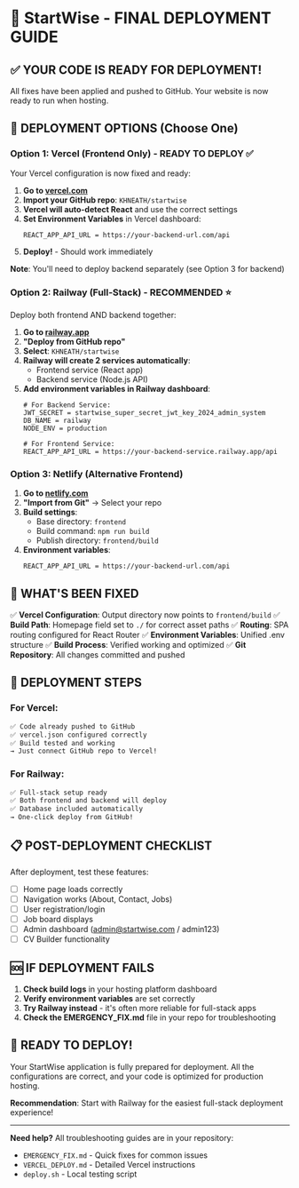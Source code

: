 # 🚀 StartWise - FINAL DEPLOYMENT GUIDE

## ✅ YOUR CODE IS READY FOR DEPLOYMENT!

All fixes have been applied and pushed to GitHub. Your website is now ready to run when hosting.

## 🎯 DEPLOYMENT OPTIONS (Choose One)

### Option 1: Vercel (Frontend Only) - READY TO DEPLOY ✅

Your Vercel configuration is now fixed and ready:

1. **Go to [vercel.com](https://vercel.com)**
2. **Import your GitHub repo**: `KHNEATH/startwise`
3. **Vercel will auto-detect React** and use the correct settings
4. **Set Environment Variables** in Vercel dashboard:
   ```
   REACT_APP_API_URL = https://your-backend-url.com/api
   ```
5. **Deploy!** - Should work immediately

**Note**: You'll need to deploy backend separately (see Option 3 for backend)

### Option 2: Railway (Full-Stack) - RECOMMENDED ⭐

Deploy both frontend AND backend together:

1. **Go to [railway.app](https://railway.app)**
2. **"Deploy from GitHub repo"**
3. **Select**: `KHNEATH/startwise`
4. **Railway will create 2 services automatically**:
   - Frontend service (React app)
   - Backend service (Node.js API)
5. **Add environment variables in Railway dashboard**:
   ```
   # For Backend Service:
   JWT_SECRET = startwise_super_secret_jwt_key_2024_admin_system
   DB_NAME = railway
   NODE_ENV = production
   
   # For Frontend Service:
   REACT_APP_API_URL = https://your-backend-service.railway.app/api
   ```

### Option 3: Netlify (Alternative Frontend)

1. **Go to [netlify.com](https://netlify.com)**
2. **"Import from Git"** → Select your repo
3. **Build settings**:
   - Base directory: `frontend`
   - Build command: `npm run build`
   - Publish directory: `frontend/build`
4. **Environment variables**:
   ```
   REACT_APP_API_URL = https://your-backend-url.com/api
   ```

## 🔧 WHAT'S BEEN FIXED

✅ **Vercel Configuration**: Output directory now points to `frontend/build`
✅ **Build Path**: Homepage field set to `./` for correct asset paths
✅ **Routing**: SPA routing configured for React Router
✅ **Environment Variables**: Unified .env structure
✅ **Build Process**: Verified working and optimized
✅ **Git Repository**: All changes committed and pushed

## 🎯 DEPLOYMENT STEPS

### For Vercel:
```bash
✅ Code already pushed to GitHub
✅ vercel.json configured correctly
✅ Build tested and working
→ Just connect GitHub repo to Vercel!
```

### For Railway:
```bash
✅ Full-stack setup ready
✅ Both frontend and backend will deploy
✅ Database included automatically
→ One-click deploy from GitHub!
```

## 📋 POST-DEPLOYMENT CHECKLIST

After deployment, test these features:
- [ ] Home page loads correctly
- [ ] Navigation works (About, Contact, Jobs)
- [ ] User registration/login
- [ ] Job board displays
- [ ] Admin dashboard (admin@startwise.com / admin123)
- [ ] CV Builder functionality

## 🆘 IF DEPLOYMENT FAILS

1. **Check build logs** in your hosting platform dashboard
2. **Verify environment variables** are set correctly
3. **Try Railway instead** - it's often more reliable for full-stack apps
4. **Check the EMERGENCY_FIX.md** file in your repo for troubleshooting

## 🎉 READY TO DEPLOY!

Your StartWise application is fully prepared for deployment. All the configurations are correct, and your code is optimized for production hosting.

**Recommendation**: Start with Railway for the easiest full-stack deployment experience!

---

**Need help?** All troubleshooting guides are in your repository:
- `EMERGENCY_FIX.md` - Quick fixes for common issues
- `VERCEL_DEPLOY.md` - Detailed Vercel instructions
- `deploy.sh` - Local testing script